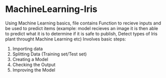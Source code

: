 # MachineLearning-Iris
Using Machine Learning basics, file contains Function to recieve inputs and be used to predict items (example: model recieves an image it is then able to predict what it is to determine if it is safe to publish, Detect types of Iris plant throught Machine Learning etc)
Involves basic steps: 
  1. Importing data
  2. Splitting Data (Training set/Test set)
  3. Creating a Model 
  4. Checking the Output
  5. Improving the Model
